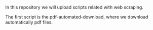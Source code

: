 In this repository we will upload scripts related with web scraping.

The first script is the pdf-automated-download, where we download automatically pdf files.
